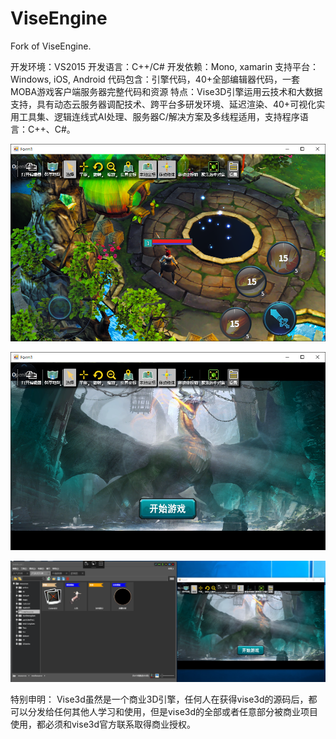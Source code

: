 ﻿# ViseEngine
Fork of ViseEngine. 

开发环境：VS2015
开发语言：C++/C#
开发依赖：Mono, xamarin
支持平台：Windows, iOS, Android
代码包含：引擎代码，40+全部编辑器代码，一套MOBA游戏客户端服务器完整代码和资源
特点：Vise3D引擎运用云技术和大数据支持，具有动态云服务器调配技术、跨平台多研发环境、延迟渲染、40+可视化实用工具集、逻辑连线式AI处理、服务器C/解决方案及多线程适用，支持程序语言：C++、C#。

![MOBA游戏](1.png)

![编辑器](2.png)

![编辑器](3.png)



特别申明：
Vise3d虽然是一个商业3D引擎，任何人在获得vise3d的源码后，都可以分发给任何其他人学习和使用，但是vise3d的全部或者任意部分被商业项目使用，都必须和vise3d官方联系取得商业授权。

